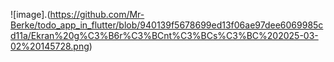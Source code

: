 ![image].(https://github.com/Mr-Berke/todo_app_in_flutter/blob/940139f5678699ed13f06ae97dee6069985cd11a/Ekran%20g%C3%B6r%C3%BCnt%C3%BCs%C3%BC%202025-03-02%20145728.png)
